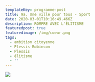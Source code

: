 ```yaml
---
templateKey: programme-post
title: 9a. Une ville pour tous - Sport
date: 2020-03-01T10:16:49.466Z
description: ROMPRE AVEC L'ÉLITISME
featuredpost: true
featuredimage: /img/coeur.png
tags:
  - ambition citoyenne
  - Plessis-Robinson
  - Plessis
  - élitisme
  - ''
---
```

![](/img/THÈME10B.png)
